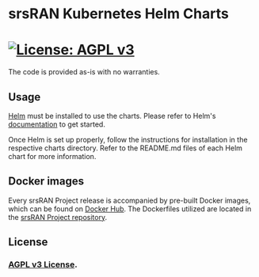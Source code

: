 # srsRAN Kubernetes Helm Charts

# [![License: AGPL v3](https://img.shields.io/badge/License-AGPL%20v3-blue.svg)](https://www.gnu.org/licenses/agpl-3.0)

The code is provided as-is with no warranties.

## Usage

[Helm](https://helm.sh) must be installed to use the charts.
Please refer to Helm's [documentation](https://helm.sh/docs/) to get started.

Once Helm is set up properly, follow the instructions for installation in the respective charts directory. Refer to the README.md files
of each Helm chart for more information.

## Docker images

Every srsRAN Project release is accompanied by pre-built Docker images, which can be found on [Docker Hub](https://hub.docker.com/u/softwareradiosystems). The Dockerfiles utilized are located in the [srsRAN Project repository](https://github.com/srsran/srsRAN_Project/tree/main/docker).

## License

### [AGPL v3 License](https://github.com/srsran/srsRAN_Project_helm/blob/main/LICENSE).

